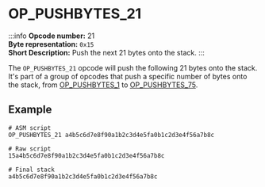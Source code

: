 # OP_PUSHBYTES_21
:::info
**Opcode number:** 21  
**Byte representation:**  `0x15`  
**Short Description:** Push the next 21 bytes onto the stack. 
:::

The `OP_PUSHBYTES_21` opcode will push the following 21 bytes onto the stack. It's part of a group of opcodes that push a specific number of bytes onto the stack, from [OP_PUSHBYTES_1](./OP_PUSHBYTES_1.md) to [OP_PUSHBYTES_75](./OP_PUSHBYTES_75.md).

## Example
```shell
# ASM script
OP_PUSHBYTES_21 a4b5c6d7e8f90a1b2c3d4e5fa0b1c2d3e4f56a7b8c

# Raw script
15a4b5c6d7e8f90a1b2c3d4e5fa0b1c2d3e4f56a7b8c

# Final stack
a4b5c6d7e8f90a1b2c3d4e5fa0b1c2d3e4f56a7b8c
```
